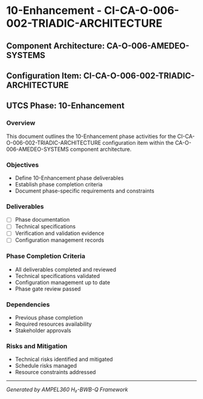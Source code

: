 # 10-Enhancement - CI-CA-O-006-002-TRIADIC-ARCHITECTURE

## Component Architecture: CA-O-006-AMEDEO-SYSTEMS
## Configuration Item: CI-CA-O-006-002-TRIADIC-ARCHITECTURE
## UTCS Phase: 10-Enhancement

### Overview
This document outlines the 10-Enhancement phase activities for the CI-CA-O-006-002-TRIADIC-ARCHITECTURE configuration item within the CA-O-006-AMEDEO-SYSTEMS component architecture.

### Objectives
- Define 10-Enhancement phase deliverables
- Establish phase completion criteria
- Document phase-specific requirements and constraints

### Deliverables
- [ ] Phase documentation
- [ ] Technical specifications
- [ ] Verification and validation evidence
- [ ] Configuration management records

### Phase Completion Criteria
- All deliverables completed and reviewed
- Technical specifications validated
- Configuration management up to date
- Phase gate review passed

### Dependencies
- Previous phase completion
- Required resources availability
- Stakeholder approvals

### Risks and Mitigation
- Technical risks identified and mitigated
- Schedule risks managed
- Resource constraints addressed

---
*Generated by AMPEL360 H₂-BWB-Q Framework*
